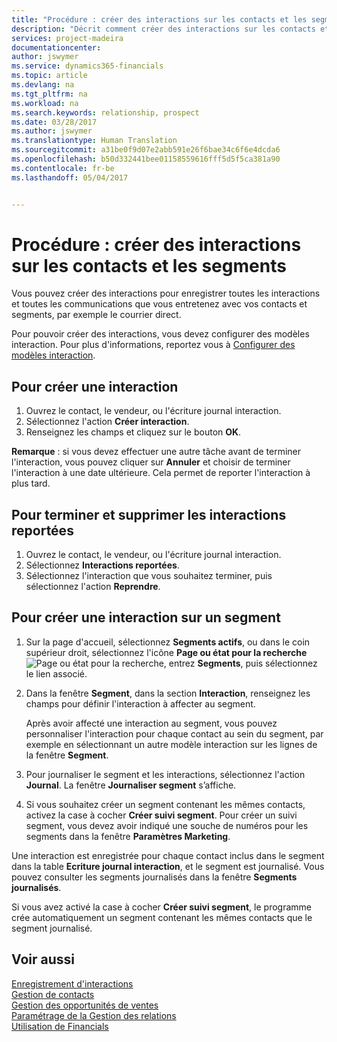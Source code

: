 ```yaml
---
title: "Procédure : créer des interactions sur les contacts et les segments | Microsoft Docs"
description: "Décrit comment créer des interactions sur les contacts et les segments dans Financials"
services: project-madeira
documentationcenter: 
author: jswymer
ms.service: dynamics365-financials
ms.topic: article
ms.devlang: na
ms.tgt_pltfrm: na
ms.workload: na
ms.search.keywords: relationship, prospect
ms.date: 03/28/2017
ms.author: jswymer
ms.translationtype: Human Translation
ms.sourcegitcommit: a31be0f9d07e2abb591e26f6bae34c6f6e4dcda6
ms.openlocfilehash: b50d332441bee01158559616fff5d5f5ca381a90
ms.contentlocale: fr-be
ms.lasthandoff: 05/04/2017


---
```

# <a name="how-to-create-interactions-on-contacts-and-segments"></a>Procédure : créer des interactions sur les contacts et les segments
Vous pouvez créer des interactions pour enregistrer toutes les interactions et toutes les communications que vous entretenez avec vos contacts et segments, par exemple le courrier direct.

Pour pouvoir créer des interactions, vous devez configurer des modèles interaction. Pour plus d'informations, reportez vous à [Configurer des modèles interaction](marketing-interactions.md#set-up-interaction-templates).

## <a name="to-create-an-interaction"></a>Pour créer une interaction
1. Ouvrez le contact, le vendeur, ou l'écriture journal interaction.
2. Sélectionnez l'action **Créer interaction**.
3. Renseignez les champs et cliquez sur le bouton **OK**.

**Remarque** : si vous devez effectuer une autre tâche avant de terminer l'interaction, vous pouvez cliquer sur **Annuler** et choisir de terminer l'interaction à une date ultérieure. Cela permet de reporter l'interaction à plus tard.

## <a name="to-finish-and-delete-postponed-interactions"></a>Pour terminer et supprimer les interactions reportées
1. Ouvrez le contact, le vendeur, ou l'écriture journal interaction.
2. Sélectionnez **Interactions reportées**.
3. Sélectionnez l'interaction que vous souhaitez terminer, puis sélectionnez l'action **Reprendre**.

## <a name="to-create-an-interaction-on-a-segment"></a>Pour créer une interaction sur un segment
1. Sur la page d'accueil, sélectionnez **Segments actifs**, ou dans le coin supérieur droit, sélectionnez l'icône **Page ou état pour la recherche** ![Page ou état pour la recherche](media/ui-search/search_small.png "Icône Page ou état pour la recherche"), entrez **Segments**, puis sélectionnez le lien associé.
2. Dans la fenêtre **Segment**, dans la section **Interaction**, renseignez les champs pour définir l'interaction à affecter au segment.

    Après avoir affecté une interaction au segment, vous pouvez personnaliser l'interaction pour chaque contact au sein du segment, par exemple en sélectionnant un autre modèle interaction sur les lignes de la fenêtre **Segment**.  
3. Pour journaliser le segment et les interactions, sélectionnez l'action **Journal**. La fenêtre **Journaliser segment** s’affiche.
4. Si vous souhaitez créer un segment contenant les mêmes contacts, activez la case à cocher **Créer suivi segment**. Pour créer un suivi segment, vous devez avoir indiqué une souche de numéros pour les segments dans la fenêtre **Paramètres Marketing**.

Une interaction est enregistrée pour chaque contact inclus dans le segment dans la table **Ecriture journal interaction**, et le segment est journalisé. Vous pouvez consulter les segments journalisés dans la fenêtre **Segments journalisés**.

Si vous avez activé la case à cocher **Créer suivi segment**, le programme crée automatiquement un segment contenant les mêmes contacts que le segment journalisé.

## <a name="see-also"></a>Voir aussi
[Enregistrement d'interactions](marketing-interactions.md)  
[Gestion de contacts](marketing-contacts.md)  
[Gestion des opportunités de ventes](marketing-manage-sales-opportunities.md)  
[Paramétrage de la Gestion des relations](marketing-setup-marketing.md)  
[Utilisation de Financials](ui-work-product.md)

